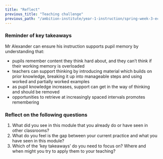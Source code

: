 ```yaml
---
title: "Reflect"
previous_title: "Teaching challenge"
previous_path: "/ambition-institute/year-1-instruction/spring-week-3-ect-teaching-challenge"
---
```


### Reminder of key takeaways

Mr Alexander can ensure his instruction supports pupil memory by understanding that:

- pupils remember content they think hard about, and they can’t think if their working memory is overloaded
- teachers can support thinking by introducing material which builds on prior knowledge, breaking it up into manageable steps and using worked and partially worked examples
- as pupil knowledge increases, support can get in the way of thinking and should be removed
- opportunities to retrieve at increasingly spaced intervals promotes remembering

### Reflect on the following questions

1. What did you see in this module that you already do or have seen in other classrooms?
2. What do you feel is the gap between your current practice and what you have seen in this module?
3. Which of the ‘key takeaways’ do you need to focus on? Where and when might you try to apply them to your teaching?
